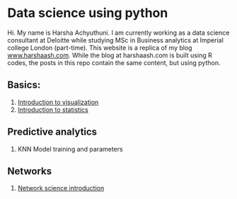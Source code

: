 # Data science using python
Hi. My name is Harsha Achyuthuni. I am currently working as a data science consultant at Deloitte while studying MSc in Business analytics at Imperial college London (part-time). This website is a replica of my blog www.harshaash.com. While the blog at harshaash.com is built using R codes, the posts in this repo contain the same content, but using python.  

## Basics:
1. [Introduction to visualization](https://harshaash.github.io/ClassificationModels/Basics/Data%20visualization%20part%201.html)  
2. [Introduction to statistics](https://harshaash.github.io/ClassificationModels/Basics/Statistics%20basics%20part%201.html)  
 
## Predictive analytics
1. KNN Model training and parameters

## Networks
1. [Network science introduction](https://harshaash.github.io/ClassificationModels/Networks/Network%20Science.html)
